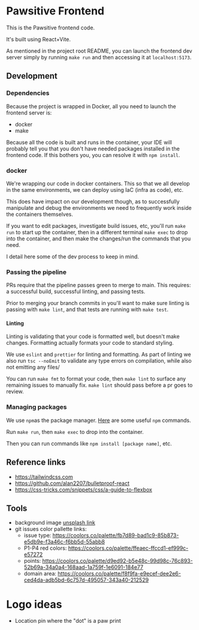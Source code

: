 # Pawsitive Frontend

This is the Pawsitive frontend code.

It's built using React+Vite.

As mentioned in the project root README, you can launch the frontend dev server simply by running `make run` and then accessing it at `localhost:5173`.

## Development

### Dependencies

Because the project is wrapped in Docker, all you need to launch the frontend server is:

- docker
- make

Because all the code is built and runs in the container, your IDE will probably tell you that you don't have needed packages installed in the frontend code. If this bothers you, you can resolve it with `npm install`.

### docker

We're wrapping our code in docker containers. This so that we all develop in the same environments, we can deploy using IaC (infra as code), etc.

This does have impact on our development though, as to successfully manipulate and debug the environments we need to frequently work inside the containers themselves.

If you want to edit packages, investigate build issues, etc, you'll run `make run` to start up the container, then in a different terminal `make exec` to drop into the container, and then make the changes/run the commands that you need.

I detail here some of the dev process to keep in mind.

### Passing the pipeline

PRs require that the pipeline passes green to merge to main. This requires: a successful build, successful linting, and passing tests.

Prior to merging your branch commits in you'll want to make sure linting is passing with `make lint`, and that tests are running with `make test`.

#### Linting

Linting is validating that your code is formatted well, but doesn't make changes. Formatting actually formats your code to standard styling.

We use `eslint` and `prettier` for linting and formatting. As part of linting we also run `tsc --noEmit` to validate any type errors on compilation, while also not emitting any files/

You can run `make fmt` to format your code, then `make lint` to surface any remaining issues to manually fix. `make lint` should pass before a pr goes to review.

### Managing packages

We use `npm`as the package manager. [Here](https://www.freecodecamp.org/news/npm-cheat-sheet-most-common-commands-and-nvm/) are some useful `npm` commands.

Run `make run`, then `make exec` to drop into the container.

Then you can run commands like `npm install [package name]`, etc.

## Reference links

- https://tailwindcss.com
- https://github.com/alan2207/bulletproof-react
- https://css-tricks.com/snippets/css/a-guide-to-flexbox

## Tools

- background image [unsplash link](https://unsplash.com/photos/a-field-with-yellow-flowers-and-trees-in-the-background-uNxpbV-D8hI)
- git issues color pallette links:
  - issue type: https://coolors.co/palette/fb7d89-bad1c9-85b873-e5db9e-f3a46c-f6bb5d-55abb8
  - P1-P4 red colors: https://coolors.co/palette/ffeaec-ffccd1-ef999c-e57272
  - points: https://coolors.co/palette/d9ed92-b5e48c-99d98c-76c893-52b69a-34a0a4-168aad-1a759f-1e6091-184e77
  - domain area: https://coolors.co/palette/f8f9fa-e9ecef-dee2e6-ced4da-adb5bd-6c757d-495057-343a40-212529

# Logo ideas

- Location pin where the "dot" is a paw print
